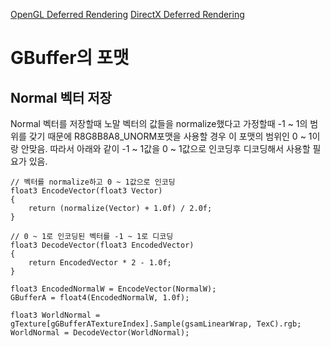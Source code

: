 [OpenGL Deferred Rendering](https://learnopengl.com/Advanced-Lighting/Deferred-Shading)
[DirectX Deferred Rendering](https://learn.microsoft.com/en-us/windows/win32/direct3d11/overviews-direct3d-11-render-multi-thread-render)

# GBuffer의 포맷
## Normal 벡터 저장
Normal 벡터를 저장할때 노말 벡터의 값들을 normalize했다고 가정할때 
-1 ~ 1의 범위를 갖기 때문에 R8G8B8A8_UNORM포맷을 사용할 경우 이 포맷의 범위인 0 ~ 1이랑 안맞음.
따라서 아래와 같이 -1 ~ 1값을 0 ~ 1값으로 인코딩후 디코딩해서 사용할 필요가 있음.
```
// 벡터를 normalize하고 0 ~ 1값으로 인코딩
float3 EncodeVector(float3 Vector)
{
    return (normalize(Vector) + 1.0f) / 2.0f;
}

// 0 ~ 1로 인코딩된 벡터를 -1 ~ 1로 디코딩
float3 DecodeVector(float3 EncodedVector)
{
    return EncodedVector * 2 - 1.0f;
}
```

```
float3 EncodedNormalW = EncodeVector(NormalW);
GBufferA = float4(EncodedNormalW, 1.0f);
```

```
float3 WorldNormal = gTexture[gGBufferATextureIndex].Sample(gsamLinearWrap, TexC).rgb;
WorldNormal = DecodeVector(WorldNormal);
```

## 